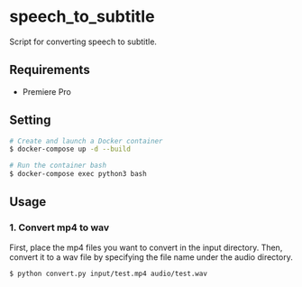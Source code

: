 # speech_to_subtitle

Script for converting speech to subtitle.

## Requirements

* Premiere Pro

## Setting

```bash
# Create and launch a Docker container
$ docker-compose up -d --build

# Run the container bash
$ docker-compose exec python3 bash
```

## Usage

### 1. Convert mp4 to wav

First, place the mp4 files you want to convert in the input directory. Then, convert it to a wav file by specifying the file name under the audio directory.

```bash
$ python convert.py input/test.mp4 audio/test.wav
```
